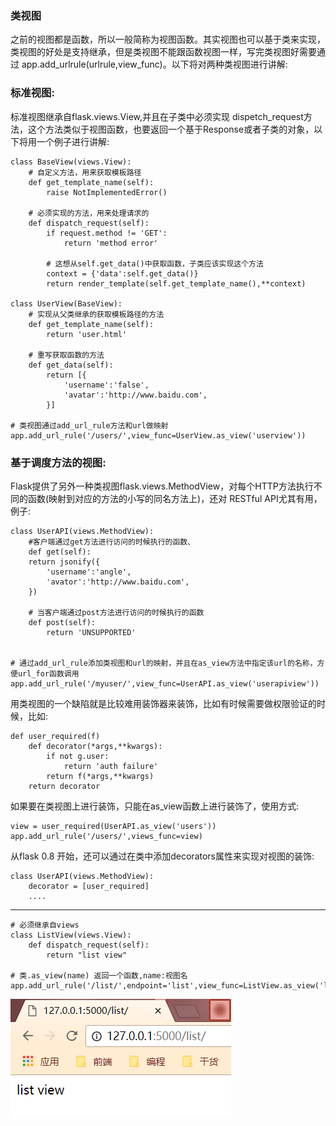 ### 类视图

之前的视图都是函数，所以一般简称为视图函数。其实视图也可以基于类来实现，类视图的好处是支持继承，但是类视图不能跟函数视图一样，写完类视图好需要通过 app.add\_urlrule\(urlrule,view\_func\)。以下将对两种类视图进行讲解:

### 标准视图:

标准视图继承自flask.views.View,并且在子类中必须实现 dispetch\_request方法，这个方法类似于视图函数，也要返回一个基于Response或者子类的对象，以下将用一个例子进行讲解:

```
class BaseView(views.View):
    # 自定义方法，用来获取模板路径
    def get_template_name(self):
        raise NotImplementedError()

    # 必须实现的方法，用来处理请求的
    def dispatch_request(self):
        if request.method != 'GET':
            return 'method error'

        # 这想从self.get_data()中获取函数，子类应该实现这个方法
        context = {'data':self.get_data()}
        return render_template(self.get_template_name(),**context)

class UserView(BaseView):
    # 实现从父类继承的获取模板路径的方法
    def get_template_name(self):
        return 'user.html'

    # 重写获取函数的方法
    def get_data(self):
        return [{
            'username':'false',
            'avatar':'http://www.baidu.com',
        }]

# 类视图通过add_url_rule方法和url做映射
app.add_url_rule('/users/',view_func=UserView.as_view('userview'))
```

### 基于调度方法的视图:

Flask提供了另外一种类视图flask.views.MethodView，对每个HTTP方法执行不同的函数\(映射到对应的方法的小写的同名方法上\)，还对 RESTful API尤其有用，例子:

```
class UserAPI(views.MethodView):
    #客户端通过get方法进行访问的时候执行的函数、
    def get(self):
    return jsonify({
        'username':'angle',
        'avator':'http://www.baidu.com',
    })

    # 当客户端通过post方法进行访问的时候执行的函数
    def post(self):
        return 'UNSUPPORTED'


# 通过add_url_rule添加类视图和url的映射，并且在as_view方法中指定该url的名称，方便url_for函数调用
app.add_url_rule('/myuser/',view_func=UserAPI.as_view('userapiview'))
```

用类视图的一个缺陷就是比较难用装饰器来装饰，比如有时候需要做权限验证的时候，比如:

```
def user_required(f)
    def decorator(*args,**kwargs):
        if not g.user:
            return 'auth failure'
        return f(*args,**kwargs)
    return decorator
```

如果要在类视图上进行装饰，只能在as\_view函数上进行装饰了，使用方式:

```
view = user_required(UserAPI.as_view('users'))
app.add_url_rule('/users/',views_func=view)
```

从flask 0.8 开始，还可以通过在类中添加decorators属性来实现对视图的装饰:

```
class UserAPI(views.MethodView):
    decorator = [user_required]
    ....
```

---

```
# 必须继承自views
class ListView(views.View):
    def dispatch_request(self):
        return "list view"

# 类.as_view(name) 返回一个函数,name:视图名
app.add_url_rule('/list/',endpoint='list',view_func=ListView.as_view('list'))
```

![](/assets/38.img1.png)

